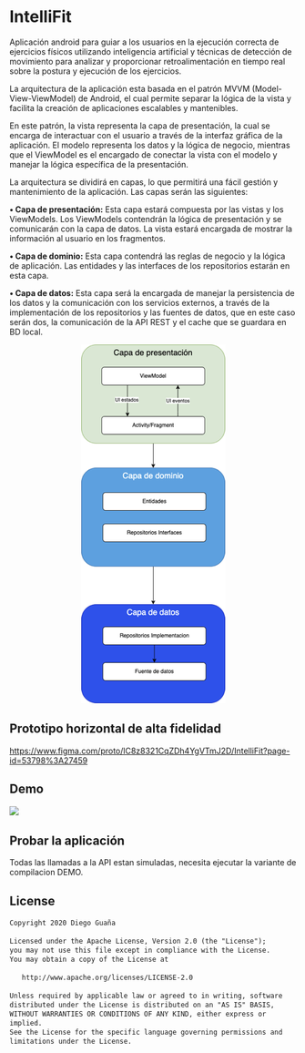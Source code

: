 # IntelliFit

Aplicación android para guiar a los usuarios en la ejecución correcta de ejercicios físicos utilizando inteligencia artificial y técnicas de detección de movimiento para analizar y proporcionar retroalimentación en tiempo real sobre la postura y ejecución de los ejercicios.

La arquitectura de la aplicación esta basada en el patrón MVVM (Model-View-ViewModel) de Android, el cual permite separar la lógica de la vista y facilita la creación de aplicaciones escalables y mantenibles.

En este patrón, la vista representa la capa de presentación, la cual se encarga de interactuar con el usuario a través de la interfaz gráfica de la aplicación. El modelo representa los datos y la lógica de negocio, mientras que el ViewModel es el encargado de conectar la vista con el modelo y manejar la lógica específica de la presentación.

La arquitectura se dividirá en capas, lo que permitirá una fácil gestión y mantenimiento de la aplicación. Las capas serán las siguientes:

**•	Capa de presentación:** Esta capa estará compuesta por las vistas y los ViewModels. Los ViewModels contendrán la lógica de presentación y se comunicarán con la capa de datos. La vista estará encargada de mostrar la información al usuario en los fragmentos. 

**•	Capa de dominio:** Esta capa contendrá las reglas de negocio y la lógica de aplicación. Las entidades y las interfaces de los repositorios estarán en esta capa.

**• Capa de datos:** Esta capa será la encargada de manejar la persistencia de los datos y la comunicación con los servicios externos, a través de la implementación de los repositorios y las fuentes de datos, que en este caso serán dos, la comunicación de la API REST y el cache que se guardara en BD local.




<p align="center">
  <a href="https://developer.android.com/topic/architecture?hl=es-419#fetching_data"><img src="https://github.com/diegulog/intellifit/blob/master/mvvm.png?raw=true" alt="MVVM"></a>
</p>


## Prototipo horizontal de alta fidelidad 

https://www.figma.com/proto/lC8z8321CqZDh4YgVTmJ2D/IntelliFit?page-id=53798%3A27459


## Demo

![](https://github.com/diegulog/intellifit/blob/master/demo.gif?raw=true)


## Probar la aplicación

Todas las llamadas a la API estan simuladas, necesita ejecutar la variante de compilacion DEMO.

## License

    Copyright 2020 Diego Guaña

    Licensed under the Apache License, Version 2.0 (the "License");
    you may not use this file except in compliance with the License.
    You may obtain a copy of the License at

       http://www.apache.org/licenses/LICENSE-2.0

    Unless required by applicable law or agreed to in writing, software
    distributed under the License is distributed on an "AS IS" BASIS,
    WITHOUT WARRANTIES OR CONDITIONS OF ANY KIND, either express or implied.
    See the License for the specific language governing permissions and
    limitations under the License.
